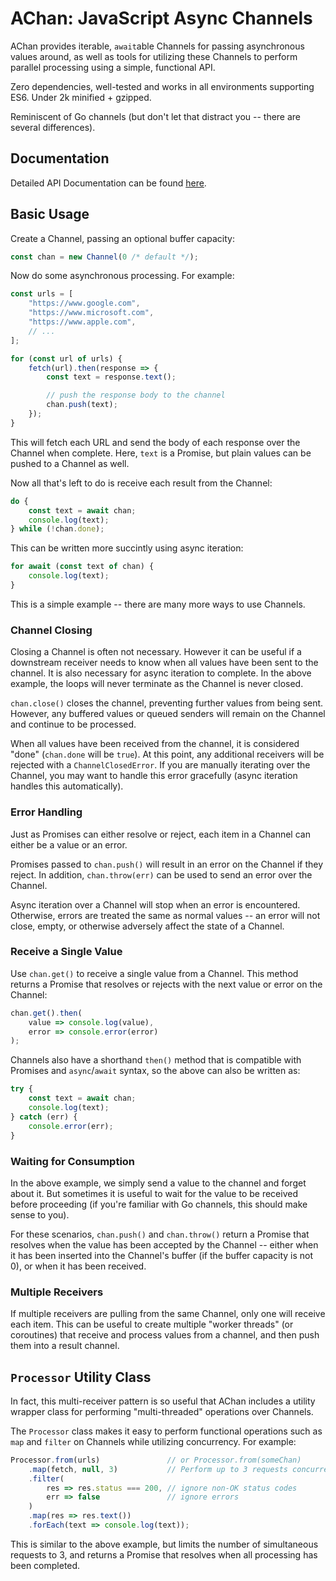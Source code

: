 # AChan: JavaScript Async Channels

AChan provides iterable, `await`able Channels for passing asynchronous values around, as well as tools for utilizing these Channels to perform parallel processing using a simple, functional API.

Zero dependencies, well-tested and works in all environments supporting ES6. Under 2k minified + gzipped.

Reminiscent of Go channels (but don't let that distract you -- there are several differences).

## Documentation

Detailed API Documentation can be found [here](https://kyle1320.github.io/achan/).

## Basic Usage

Create a Channel, passing an optional buffer capacity:

```js
const chan = new Channel(0 /* default */);
```

Now do some asynchronous processing. For example:

```js
const urls = [
    "https://www.google.com",
    "https://www.microsoft.com",
    "https://www.apple.com",
    // ...
];

for (const url of urls) {
    fetch(url).then(response => {
        const text = response.text();

        // push the response body to the channel
        chan.push(text);
    });
}
```

This will fetch each URL and send the body of each response over the Channel when complete. Here, `text` is a Promise, but plain values can be pushed to a Channel as well.

Now all that's left to do is receive each result from the Channel:

```js
do {
    const text = await chan;
    console.log(text);
} while (!chan.done);
```

This can be written more succintly using async iteration:

```js
for await (const text of chan) {
    console.log(text);
}
```

This is a simple example -- there are many more ways to use Channels.

### Channel Closing

Closing a Channel is often not necessary. However it can be useful if a downstream receiver needs to know when all values have been sent to the channel. It is also necessary for async iteration to complete. In the above example, the loops will never terminate as the Channel is never closed.

`chan.close()` closes the channel, preventing further values from being sent. However, any buffered values or queued senders will remain on the Channel and continue to be processed.

When all values have been received from the channel, it is considered "done" (`chan.done` will be `true`). At this point, any additional receivers will be rejected with a `ChannelClosedError`. If you are manually iterating over the Channel, you may want to handle this error gracefully (async iteration handles this automatically).

### Error Handling

Just as Promises can either resolve or reject, each item in a Channel can either be a value or an error.

Promises passed to `chan.push()` will result in an error on the Channel if they reject. In addition, `chan.throw(err)` can be used to send an error over the Channel.

Async iteration over a Channel will stop when an error is encountered. Otherwise, errors are treated the same as normal values -- an error will not close, empty, or otherwise adversely affect the state of a Channel.

### Receive a Single Value

Use `chan.get()` to receive a single value from a Channel. This method returns a Promise that resolves or rejects with the next value or error on the Channel:

```js
chan.get().then(
    value => console.log(value),
    error => console.error(error)
);
```

Channels also have a shorthand `then()` method that is compatible with Promises and `async`/`await` syntax, so the above can also be written as:

```js
try {
    const text = await chan;
    console.log(text);
} catch (err) {
    console.error(err);
}
```

### Waiting for Consumption

In the above example, we simply send a value to the channel and forget about it. But sometimes it is useful to wait for the value to be received before proceeding (if you're familiar with Go channels, this should make sense to you).

For these scenarios, `chan.push()` and `chan.throw()` return a Promise that resolves when the value has been accepted by the Channel -- either when it has been inserted into the Channel's buffer (if the buffer capacity is not 0), or when it has been received.

### Multiple Receivers

If multiple receivers are pulling from the same Channel, only one will receive each item. This can be useful to create multiple "worker threads" (or coroutines) that receive and process values from a channel, and then push them into a result channel.

## `Processor` Utility Class

In fact, this multi-receiver pattern is so useful that AChan includes a utility wrapper class for performing "multi-threaded" operations over Channels.

The `Processor` class makes it easy to perform functional operations such as `map` and `filter` on Channels while utilizing concurrency. For example:

```js
Processor.from(urls)               // or Processor.from(someChan)
    .map(fetch, null, 3)           // Perform up to 3 requests concurrently
    .filter(
        res => res.status === 200, // ignore non-OK status codes
        err => false               // ignore errors
    )
    .map(res => res.text())
    .forEach(text => console.log(text));
```

This is similar to the above example, but limits the number of simultaneous requests to 3, and returns a Promise that resolves when all processing has been completed.